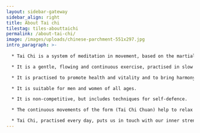 ```yaml
---
layout: sidebar-gateway
sidebar_align: right
title: About Tai chi
tilestag: tiles-abouttaichi
permalink: /about-tai-chi/
image: /images/uploads/chinese-parchment-551x297.jpg
intro_paragraph: >-
  
  * Tai Chi is a system of meditation in movement, based on the martial arts, which is reputed to have originated in 13th Century China. 

  * It is a gentle, flowing and continuous exercise, practised in slow motion and it can often be seen on TV in documentaries about China or Hong Kong.

  * It is practised to promote health and vitality and to bring harmony to body and mind. 

  * It is suitable for men and women of all ages. 

  * It is non-competitive, but includes techniques for self-defence. 

  * The continuous movements of the form (Tai Chi Chuan) help to relax and loosen muscles and joints, stimulate blood circulation, control blood pressure and work on the spine, strengthening the lower back. 

  * Tai Chi, practised every day, puts us in touch with our inner strength, giving a quality of deep beauty and meaning to life.
---
```

